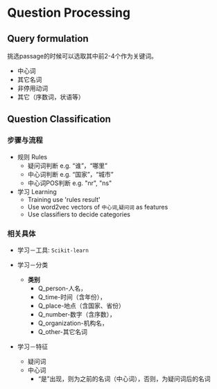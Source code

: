 # Question Processing
## Query formulation

挑选passage的时候可以选取其中前2-4个作为关键词。

- 中心词
- 其它名词
- 非停用动词
- 其它（序数词，状语等）

## Question Classification

### 步骤与流程

- 规则 Rules
    - 疑问词判断 e.g. “谁”，“哪里”
    - 中心词判断 e.g. “国家”，“城市”
    - 中心词POS判断 e.g. "nr", "ns"
- 学习 Learning
    - Training use 'rules result'
    - Use word2vec vectors of `中心词`,`疑问词` as features
    - Use classifiers to decide categories

### 相关具体

- 学习－工具: `Scikit-learn`

- 学习－分类
    - **类别**
        - Q_person-人名，
        - Q_time-时间（含年份），
        - Q_place-地点（含国家、省份）
        - Q_number-数字（含序数），
        - Q_organization-机构名，
        - Q_other-其它名词
- 学习－特征
    - 疑问词
    - 中心词
        - “是”出现，则为之前的名词（中心词），否则，为疑问词后的名词
